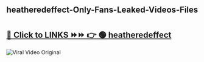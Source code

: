 
 ## heatheredeffect-Only-Fans-Leaked-Videos-Files

# <h2><a href="https://mediaupload.pro?heatheredeffect">🔗 Click to LINKS ⏩⏩ 👉 🟢 heatheredeffect </a></h2>

<a href="https://mediaupload.pro?heatheredeffect" rel="nofollow" data-target="animated-image.originalLink"><img src="https://i.ibb.co.com/xMMVF88/686577567.gif" alt="Viral Video Original" style="max-width: 100%; display: inline-block;" data-target="animated-image.originalImage"></a>